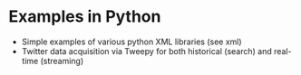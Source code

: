 # Examples in Python #

* Simple examples of various python XML libraries (see xml)
* Twitter data acquisition via Tweepy for both historical (search) and real-time (streaming)
